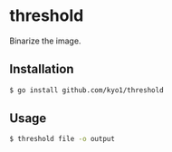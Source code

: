 # threshold

Binarize the image.


## Installation

```sh
$ go install github.com/kyo1/threshold
```


## Usage

```sh
$ threshold file -o output
```

